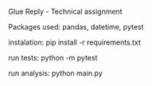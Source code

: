 Glue Reply - Technical assignment

Packages used:
pandas,
datetime,
pytest

instalation: pip install -r requirements.txt

run tests: python -m pytest

run analysis: python main.py
